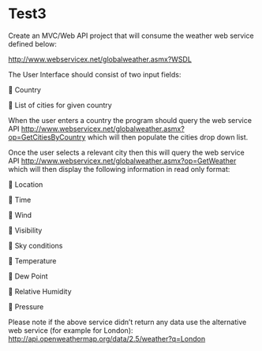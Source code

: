 # Test3

Create an MVC/Web API project that will consume the weather web service defined below: 

http://www.webservicex.net/globalweather.asmx?WSDL 

The User Interface should consist of two input fields: 

 Country 

 List of cities for given country 


When the user enters a country the program should query the web service 
API http://www.webservicex.net/globalweather.asmx?op=GetCitiesByCountry 
which will then populate the cities drop down list. 

Once the user selects a relevant city then this will query the web service API 
http://www.webservicex.net/globalweather.asmx?op=GetWeather 
which will then display the following information in read only format: 

 Location 

 Time

 Wind 

 Visibility 

 Sky conditions 

 Temperature 

 Dew Point 

 Relative Humidity 

 Pressure 


Please note if the above service didn’t return any data use the alternative web service (for example for London):  
http://api.openweathermap.org/data/2.5/weather?q=London 
